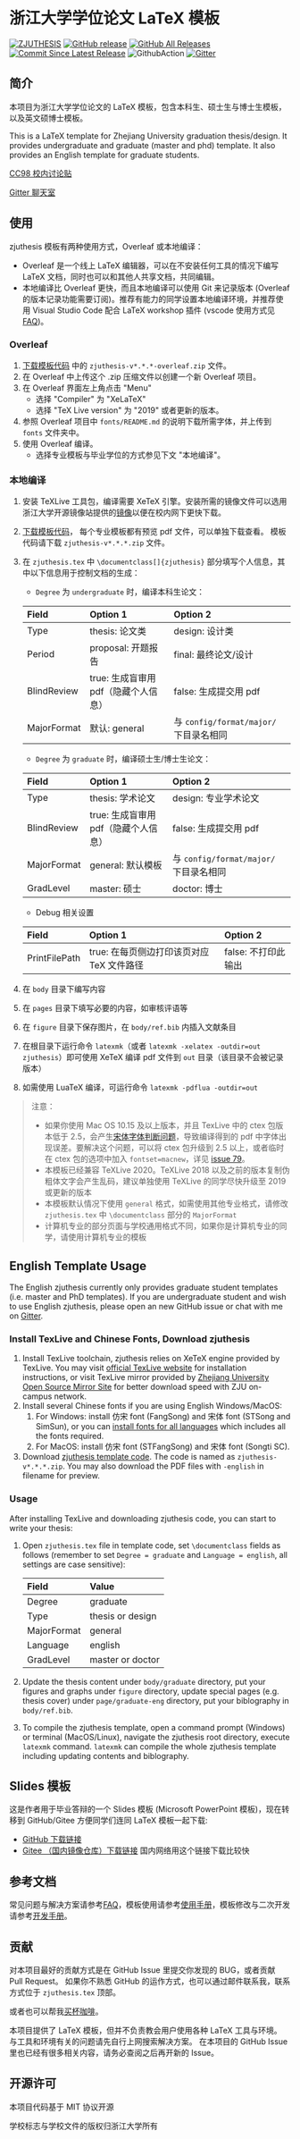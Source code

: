 # 浙江大学学位论文 LaTeX 模板

[![ZJUTHESIS](https://img.shields.io/badge/zjuthesis-latex-blue.svg)](https://thenetadmin.github.io/zjuthesis)
[![GitHub release](https://img.shields.io/github/release/TheNetAdmin/zjuthesis.svg?label=version&style=popout)](https://github.com/TheNetAdmin/zjuthesis/releases/latest)
[![GitHub All Releases](https://img.shields.io/github/downloads/thenetadmin/zjuthesis/total.svg?color=blue&style=popout)](https://github.com/TheNetAdmin/zjuthesis/releases/latest)
[![Commit Since Latest Release](https://img.shields.io/github/commits-since/TheNetAdmin/zjuthesis/latest.svg)](https://github.com/TheNetAdmin/zjuthesis/commits/master)
![GithubAction](https://github.com/TheNetAdmin/zjuthesis/workflows/Build%20Tests/badge.svg)
[![Gitter](https://badges.gitter.im/zjuthesis/community.svg)](https://gitter.im/zjuthesis/community?utm_source=badge&utm_medium=badge&utm_campaign=pr-badge)

## 简介

本项目为浙江大学学位论文的 LaTeX 模板，包含本科生、硕士生与博士生模板，以及英文硕博士模板。

This is a LaTeX template for Zhejiang University graduation thesis/design.
It provides undergraduate and graduate (master and phd) template.
It also provides an English template for graduate students.

[CC98 校内讨论贴](https://www.cc98.org/topic/4762356)

[Gitter 聊天室](https://gitter.im/zjuthesis/community)

## 使用

zjuthesis 模板有两种使用方式，Overleaf 或本地编译：
   - Overleaf 是一个线上 LaTeX 编辑器，可以在不安装任何工具的情况下编写 LaTeX 文档，同时也可以和其他人共享文档，共同编辑。
   - 本地编译比 Overleaf 更快，而且本地编译可以使用 Git 来记录版本 (Overleaf 的版本记录功能需要订阅)。推荐有能力的同学设置本地编译环境，并推荐使用 Visual Studio Code 配合 LaTeX workshop 插件 (vscode 使用方式见[FAQ](./docs/FAQ.md))。

### Overleaf

1. [下载模板代码](https://github.com/TheNetAdmin/zjuthesis/releases) 中的 `zjuthesis-v*.*.*-overleaf.zip` 文件。
1. 在 Overleaf 中上传这个 .zip 压缩文件以创建一个新 Overleaf 项目。
1. 在 Overleaf 界面左上角点击 "Menu"
   - 选择 "Compiler" 为 "XeLaTeX"
   - 选择 "TeX Live version" 为 "2019" 或者更新的版本。
1. 参照 Overleaf 项目中 `fonts/README.md` 的说明下载所需字体，并上传到 `fonts` 文件夹中。
1. 使用 Overleaf 编译。
   - 选择专业模板与毕业学位的方式参见下文 "本地编译"。

### 本地编译

1. 安装 TeXLive 工具包，编译需要 XeTeX 引擎。安装所需的镜像文件可以选用浙江大学开源镜像站提供的[镜像](https://mirrors.zju.edu.cn/CTAN/systems/texlive/Images/)以便在校内网下更快下载。
1. [下载模板代码](https://github.com/TheNetAdmin/zjuthesis/releases)，
   每个专业模板都有预览 pdf 文件，可以单独下载查看。
   模板代码请下载 `zjuthesis-v*.*.*.zip` 文件。
1. 在 `zjuthesis.tex` 中 `\documentclass[]{zjuthesis}` 部分填写个人信息，其中以下信息用于控制文档的生成：

   - `Degree` 为 `undergraduate` 时，编译本科生论文：

   | Field      | Option 1                            | Option 2                              |
   | :--------- | :-----------------------------------| :------------------------------------ |
   |Type        | thesis: 论文类                       | design: 设计类                         |
   |Period      | proposal: 开题报告                   | final: 最终论文/设计                    |
   |BlindReview | true: 生成盲审用 pdf（隐藏个人信息）   | false: 生成提交用 pdf                   |
   |MajorFormat | 默认: general                        | 与 `config/format/major/` 下目录名相同  |

   - `Degree` 为 `graduate` 时，编译硕士生/博士生论文：


   | Field      | Option 1                            | Option 2                              |
   | :--------- | :-----------------------------------| :------------------------------------ |
   | Type       | thesis: 学术论文                     | design: 专业学术论文                    |
   | BlindReview| true: 生成盲审用 pdf（隐藏个人信息）   | false: 生成提交用 pdf                   |
   | MajorFormat| general: 默认模板                    | 与 `config/format/major/` 下目录名相同  |
   | GradLevel  | master: 硕士                         | doctor: 博士                           |

   - Debug 相关设置

   | Field         | Option 1                              | Option 2                              |
   | :------------ | :------------------------------------ | :------------------------------------ |
   | PrintFilePath | true: 在每页侧边打印该页对应 TeX 文件路径 | false: 不打印此输出                    |

1. 在 `body` 目录下编写内容
1. 在 `pages` 目录下填写必要的内容，如审核评语等
1. 在 `figure` 目录下保存图片，在 `body/ref.bib` 内插入文献条目
1. 在根目录下运行命令 `latexmk`（或者 `latexmk -xelatex -outdir=out zjuthesis`）即可使用 XeTeX 编译 pdf 文件到 `out` 目录（该目录不会被记录版本）
1. 如需使用 LuaTeX 编译，可运行命令 `latexmk -pdflua -outdir=out`

> 注意：
>
> - 如果你使用 Mac OS 10.15 及以上版本，并且 TexLive 中的 ctex 包版本低于 2.5，会产生[宋体字体判断问题](https://github.com/TheNetAdmin/zjuthesis/issues/79)，导致编译得到的 pdf 中字体出现误差。要解决这个问题，可以将 ctex 包升级到 2.5 以上，或者临时在 ctex 包的选项中加入 `fontset=macnew`，详见 [issue  79](https://github.com/TheNetAdmin/zjuthesis/issues/79)。
> - 本模板已经兼容 TeXLive 2020。TeXLive 2018 以及之前的版本复制伪粗体文字会产生乱码，建议单独使用 TeXLive 的同学尽快升级至 2019 或更新的版本
> - 本模板默认情况下使用 `general` 格式，如需使用其他专业格式，请修改 `zjuthesis.tex` 中 `\documentclass` 部分的 `MajorFormat`
> - 计算机专业的部分页面与学校通用格式不同，如果你是计算机专业的同学，请使用计算机专业的模板

## English Template Usage

The English zjuthesis currently only provides graduate student templates (i.e. master and PhD templates).
If you are undergraduate student and wish to use English zjuthesis, please open an new GitHub issue or chat with me on [Gitter](https://gitter.im/zjuthesis/community).

### Install TexLive and Chinese Fonts, Download zjuthesis

1. Install TexLive toolchain, zjuthesis relies on XeTeX engine provided by TexLive. You may visit [official TexLive website](https://www.tug.org/texlive/) for installation instructions, or visit TexLive mirror provided by [Zhejiang University Open Source Mirror Site](https://mirrors.zju.edu.cn/CTAN/systems/texlive/Images/) for better download speed with ZJU on-campus network.
1. Install several Chinese fonts if you are using English Windows/MacOS:
   1. For Windows: install 仿宋 font (FangSong) and 宋体 font (STSong and SimSun), or you can [install fonts for all languages](https://answers.microsoft.com/en-us/windows/forum/windows_10-start-winpc/some-fonts-are-missing-after-upgrade/95839dfa-0df2-4bc0-875a-fd6b57e61fe4) which includes all the fonts required.
   1. For MacOS: install 仿宋 font (STFangSong) and 宋体 font (Songti SC).
1. Download [zjuthesis template code](https://github.com/TheNetAdmin/zjuthesis/releases). The code is named as `zjuthesis-v*.*.*.zip`. You may also download the PDF files with `-english` in filename for preview.


### Usage

After installing TexLive and downloading zjuthesis code, you can start to write your thesis:

1. Open `zjuthesis.tex` file in template code, set `\documentclass` fields as follows (remember to set `Degree = graduate` and `Language = english`, all settings are case sensitive):

   |Field      |Value           |
   |:----------|:---------------|
   |Degree     |graduate        |
   |Type       |thesis or design|
   |MajorFormat|general         |
   |Language   |english         |
   |GradLevel  |master or doctor|

1. Update the thesis content under `body/graduate` directory, put your figures and graphs under `figure` directory, update special pages (e.g. thesis cover) under `page/graduate-eng` directory, put your biblography in `body/ref.bib`.
1. To compile the zjuthesis template, open a command prompt (Windows) or terminal (MacOS/Linux), navigate the zjuthesis root directory, execute `latexmk` command. `latexmk` can compile the whole zjuthesis template including updating contents and biblography.


## Slides 模板

这是作者用于毕业答辩的一个 Slides 模板 (Microsoft PowerPoint 模板)，现在转移到 GitHub/Gitee 方便同学们连同 LaTeX 模板一起下载:

   - [GitHub 下载链接](https://github.com/TheNetAdmin/zjuthesis/releases/tag/v2.1.1-slide)
   - [Gitee （国内镜像仓库）下载链接](https://gitee.com/netadmin/zjuthesis/releases/v2.1.1-slide) 国内网络用这个链接下载比较快

## 参考文档

常见问题与解决方案请参考[FAQ](./docs/FAQ.md)，模板使用请参考[使用手册](./docs/usage.md)，模板修改与二次开发请参考[开发手册](./docs/develop.md)。

## 贡献

对本项目最好的贡献方式是在 GitHub Issue 里提交你发现的 BUG，或者贡献 Pull Request。
如果你不熟悉 GitHub 的运作方式，也可以通过邮件联系我，联系方式位于 `zjuthesis.tex` 顶部。

或者也可以帮我[买杯咖啡](./docs/funding.md)。

本项目提供了 LaTeX 模板，但并不负责教会用户使用各种 LaTeX 工具与环境。
与工具和环境有关的问题请先自行上网搜索解决方案。
在本项目的 GitHub Issue 里也已经有很多相关内容，请务必查阅之后再开新的 Issue。

## 开源许可

本项目代码基于 MIT 协议开源

学校标志与学校文件的版权归浙江大学所有
